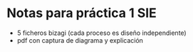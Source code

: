 # Notas para práctica 1 SIE
- 5 ficheros bizagi (cada proceso es diseño independiente)
- pdf con captura de diagrama y explicación
